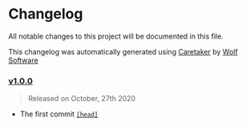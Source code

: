 # Changelog

All notable changes to this project will be documented in this file.


This changelog was automatically generated using [Caretaker](https://github.com/AntiPhotonltd/contributing) by [Wolf Software](https://github.com/WolfSoftware)

### [v1.0.0](https://github.com/AntiPhotonltd/contributing/releases/v1.0.0)

> Released on October, 27th 2020

- The first commit [`[head]`](https://github.com/AntiPhotonltd/contributing/commit/)

